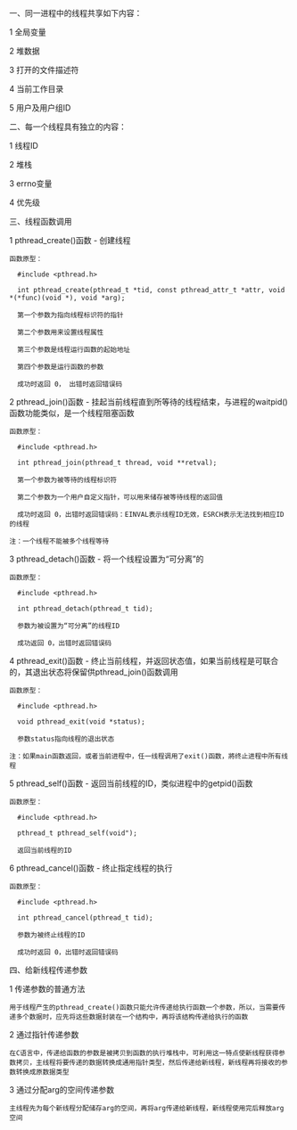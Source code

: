 一、同一进程中的线程共享如下内容：

  1 全局变量
  
  2 堆数据
  
  3 打开的文件描述符
  
  4 当前工作目录
  
  5 用户及用户组ID
  
二、每一个线程具有独立的内容：

 1 线程ID
 
 2 堆栈
 
 3 errno变量
 
 4 优先级
 
三、线程函数调用

  1 pthread_create()函数 - 创建线程
  
    函数原型：
    
      #include <pthread.h>
      
      int pthread_create(pthread_t *tid, const pthread_attr_t *attr, void *(*func)(void *), void *arg);
      
      第一个参数为指向线程标识符的指针
      
      第二个参数用来设置线程属性
      
      第三个参数是线程运行函数的起始地址
      
      第四个参数是运行函数的参数
      
      成功时返回 0， 出错时返回错误码
      
  2 pthread_join()函数 - 挂起当前线程直到所等待的线程结束，与进程的waitpid()函数功能类似，是一个线程阻塞函数
  
    函数原型：
    
      #include <pthread.h>
      
      int pthread_join(pthread_t thread, void **retval);
      
      第一个参数为被等待的线程标识符
      
      第二个参数为一个用户自定义指针，可以用来储存被等待线程的返回值
      
      成功时返回 0，出错时返回错误码：EINVAL表示线程ID无效，ESRCH表示无法找到相应ID的线程
      
    注：一个线程不能被多个线程等待
    
  3 pthread_detach()函数 - 将一个线程设置为“可分离”的
  
    函数原型：
    
      #include <pthread.h>
      
      int pthread_detach(pthread_t tid);
      
      参数为被设置为“可分离”的线程ID
      
      成功返回 0，出错时返回错误码
      
  4 pthread_exit()函数 - 终止当前线程，并返回状态值，如果当前线程是可联合的，其退出状态将保留供pthread_join()函数调用
  
    函数原型：
    
      #include <pthread.h>
      
      void pthread_exit(void *status);
      
      参数status指向线程的退出状态
      
    注：如果main函数返回，或者当前进程中，任一线程调用了exit()函数，將终止进程中所有线程
    
  5 pthread_self()函数 - 返回当前线程的ID，类似进程中的getpid()函数
  
    函数原型：
    
      #include <pthread.h>
      
      pthread_t pthread_self(void");
      
      返回当前线程的ID
      
  6 pthread_cancel()函数 - 终止指定线程的执行
  
    函数原型：
    
      #include <pthread.h>
      
      int pthread_cancel(pthread_t tid);
      
      参数为被终止线程的ID
      
      成功时返回 0，出错时返回错误码
      
四、给新线程传递参数

  1 传递参数的普通方法
  
    用于线程产生的pthread_create()函数只能允许传递给执行函数一个参数，所以，当需要传递多个数据时，应先将这些数据封装在一个结构中，再将该结构传递给执行的函数
    
  2 通过指针传递参数
  
    在C语言中，传递给函数的参数是被拷贝到函数的执行堆栈中，可利用这一特点使新线程获得参数拷贝，主线程将要传递的数据转换成通用指针类型，然后传递给新线程，新线程再将接收的参数转换成原数据类型
    
  3 通过分配arg的空间传递参数
  
    主线程先为每个新线程分配储存arg的空间，再将arg传递给新线程，新线程使用完后释放arg空间
